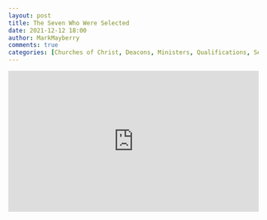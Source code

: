 ```yaml
---
layout: post
title: The Seven Who Were Selected
date: 2021-12-12 18:00
author: MarkMayberry
comments: true
categories: [Churches of Christ, Deacons, Ministers, Qualifications, Sermon, Servants]
---
```

<div style="padding: 56.25% 0 0 0; position: relative;"><iframe style="position: absolute; top: 0; left: 0; width: 100%; height: 100%;" title="The Seven Who Were Selected, by Mark Mayberry" src="https://player.vimeo.com/video/659509204?h=810fb9a8d6&amp;badge=0&amp;autopause=0&amp;player_id=0&amp;app_id=58479" frameborder="0" allowfullscreen=""></iframe></div>
<p>
<script src="https://player.vimeo.com/api/player.js"></script>
</p>
